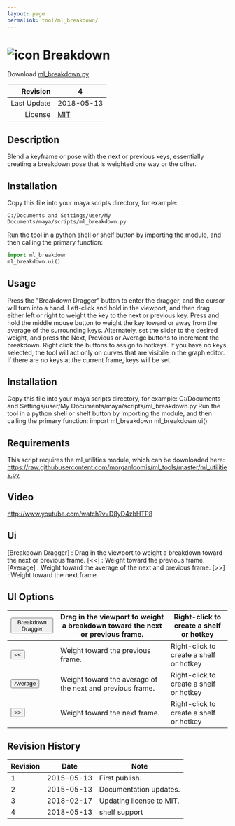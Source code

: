 ```yaml
---
layout: page
permalink: tool/ml_breakdown/
---
```


# ![icon](https://raw.githubusercontent.com/morganloomis/ml_tools/master/icons//ml_breakdown.png) Breakdown
Download [ml_breakdown.py](https://raw.githubusercontent.com/morganloomis/ml_tools/master/scripts/ml_breakdown.py)

| Revision | 4 |
|---:|---|
| Last Update | 2018-05-13 |
| License | [MIT](https://opensource.org/licenses/MIT) |

## Description

 Blend a keyframe or pose with the next or previous keys, essentially creating a breakdown pose that is weighted one way or the other. 

## Installation

Copy this file into your maya scripts directory, for example:

`C:/Documents and Settings/user/My Documents/maya/scripts/ml_breakdown.py`

Run the tool in a python shell or shelf button by importing the module, 
and then calling the primary function:

```python
import ml_breakdown
ml_breakdown.ui()
```

## Usage

 Press the "Breakdown Dragger" button to enter the dragger, and the cursor will turn into a hand. Left-click and hold in the viewport, and then drag either left or right to weight the key to the next or previous key. Press and hold the middle mouse button to weight the key toward or away from the average of the surrounding keys. Alternately, set the slider to the desired weight, and press the Next, Previous or Average buttons to increment the breakdown. Right click the buttons to assign to hotkeys. If you have no keys selected, the tool will act only on curves that are visibile in the graph editor. If there are no keys at the current frame, keys will be set. 

## Installation

 Copy this file into your maya scripts directory, for example: C:/Documents and Settings/user/My Documents/maya/scripts/ml_breakdown.py Run the tool in a python shell or shelf button by importing the module, and then calling the primary function: import ml_breakdown ml_breakdown.ui() 

## Requirements

 This script requires the ml_utilities module, which can be downloaded here: https://raw.githubusercontent.com/morganloomis/ml_tools/master/ml_utilities.py 

## Video

 http://www.youtube.com/watch?v=D8yD4zbHTP8 

## Ui

 [Breakdown Dragger] : Drag in the viewport to weight a breakdown toward the next or previous frame. [<<] : Weight toward the previous frame. [Average] : Weight toward the average of the next and previous frame. [>>] : Weight toward the next frame. 

## UI Options


|<button type="button">Breakdown Dragger</button>|Drag in the viewport to weight a breakdown toward the next or previous frame.|Right-click to create a shelf or hotkey|
|---|---|---|
|<button type="button"><<</button>|Weight toward the previous frame.|Right-click to create a shelf or hotkey|
|<button type="button">Average</button>|Weight toward the average of the next and previous frame.|Right-click to create a shelf or hotkey|
|<button type="button">>></button>|Weight toward the next frame.|Right-click to create a shelf or hotkey|

## Revision History

| Revision | Date | Note|
|---|---|---|
|1|2015-05-13|First publish.|
|2|2015-05-13|Documentation updates.|
|3|2018-02-17|Updating license to MIT.|
|4|2018-05-13|shelf support|
